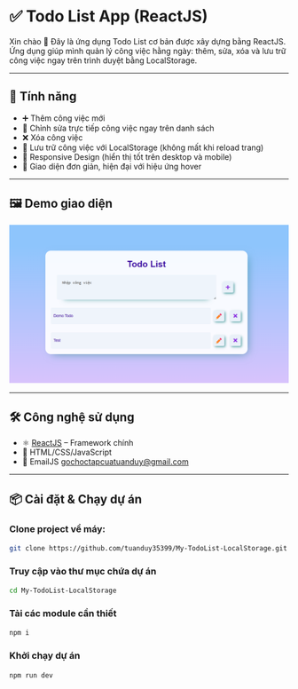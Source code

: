 # ✅ Todo List App (ReactJS)

Xin chào 👋 Đây là ứng dụng Todo List cơ bản được xây dựng bằng ReactJS.
Ứng dụng giúp mình quản lý công việc hằng ngày: thêm, sửa, xóa và lưu trữ công việc ngay trên trình duyệt bằng LocalStorage.

---

## 🚀 Tính năng

- ➕ Thêm công việc mới
- 📝 Chỉnh sửa trực tiếp công việc ngay trên danh sách
- ❌ Xóa công việc
- 💾 Lưu trữ công việc với LocalStorage (không mất khi reload trang)
- 📱 Responsive Design (hiển thị tốt trên desktop và mobile)
- 🎨 Giao diện đơn giản, hiện đại với hiệu ứng hover
---

## 🖼️ Demo giao diện

![Ảnh demo](./public/demo.png)

---

## 🛠️ Công nghệ sử dụng

- ⚛️ [ReactJS](https://react.dev/) – Framework chính
- 🎨 HTML/CSS/JavaScript
- 📧 EmailJS gochoctapcuatuanduy@gmail.com

---

## 📦 Cài đặt & Chạy dự án

### Clone project về máy:

```bash
git clone https://github.com/tuanduy35399/My-TodoList-LocalStorage.git
```

### Truy cập vào thư mục chứa dự án
```bash
cd My-TodoList-LocalStorage
```

### Tải các module cần thiết
```bash
npm i
```

### Khởi chạy dự án
```bash
npm run dev
```
